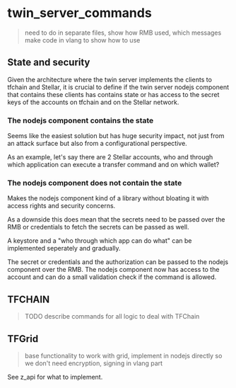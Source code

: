# twin_server_commands

> need to do in separate files, show how RMB used, which messages
> make code in vlang to show how to use

## State and security

Given the architecture where the twin server implements the clients to tfchain and Stellar, it is crucial to define if the twin server nodejs component that contains these clients has contains state or has access to the secret keys of the accounts on tfchain and on the Stellar network.

### The nodejs component contains the state

Seems like the easiest solution but has huge security impact, not just from an attack surface but also from a configurational perspective.

As an example, let's say there are 2 Stellar accounts, who and through which application can execute a transfer command and on which wallet?

### The nodejs component does not contain the state

Makes the nodejs component kind of a library without bloating it with access rights and security concerns.

As a downside this does mean that the secrets need to be passed over the RMB or credentials to fetch the secrets can be passed as well.

A keystore and a "who through which app can do what" can be implemented seperately and gradually.

The secret or credentials and the authorization can be passed to the nodejs component over the RMB.
The nodejs component now has access to the account and can do a small validation check if the command is allowed. 

## TFCHAIN

> TODO describe commands for all logic to deal with TFChain

## TFGrid

> base functionality to work with grid, implement in nodejs directly so we don't need encryption, signing in vlang part

See z_api for what to implement.